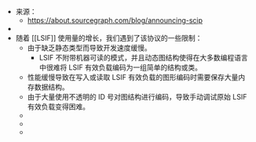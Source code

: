 - 来源：
	- https://about.sourcegraph.com/blog/announcing-scip
-
- 随着 [[LSIF]] 使用量的增长，我们遇到了该协议的一些限制：
	- 由于缺乏静态类型而导致开发速度缓慢。
		- LSIF 不附带机器可读的模式，并且动态图结构使得在大多数编程语言中很难将 LSIF 有效负载编码为一组简单的结构或类。
	- 性能缓慢导致在写入或读取 LSIF 有效负载的图形编码时需要保存大量内存数据结构。
	- 由于大量使用不透明的 ID 号对图结构进行编码，导致手动调试原始 LSIF 有效负载变得困难。
	-
	-
	-
